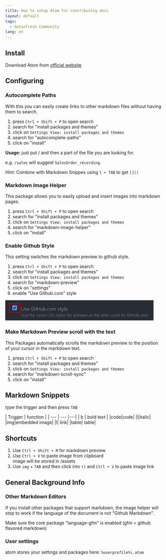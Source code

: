 ```yaml
---
title: How to setup Atom for contributing docs
layout: default
tags:
  - metasfresh Community
lang: en
---
```

## Install

Download Atom from [official website](http://atom.io)

## Configuring

### Autocomplete Paths
With this you can easily create links to other markdown files without having them to search.

1. press `Ctrl + Shift + P` to open search
1. search for "install packages and themes"
1. click on `Settings View: install packages and themes`
1. search for "autocomplete-paths"
1. click on "install"

**Usage:** just put / and then a part of the file you are looking for.

e.g. `/sales` will suggest `SalesOrder_recording`.

*Hint:* Combine with Markdown Snippes using `l + TAB` to get `[]()`

### Markdown Image Helper

This package allows you to easily upload and insert images into markdown pages.

1. press `Ctrl + Shift + P` to open search
1. search for "install packages and themes"
1. click on `Settings View: install packages and themes`
1. search for "markdown-image-helper"
1. click on "install"

### Enable Github Style

This setting switches the markdown preview to github style.

1. press `Ctrl + Shift + P` to open search
1. search for "install packages and themes"
1. click on `Settings View: install packages and themes`
1. search for "markdown-preview"
1. click on "settings"
1. enable "Use Github.com" style

 ![](assets/how_to_setup_atom_for_contributing_docs-6110c.png)

### Make Markdown Preview scroll with the text

This Packages automatically scrolls the markdown preview to the position of your cursor in the markdown text.

1. press `Ctrl + Shift + P` to open search
1. search for "install packages and themes"
1. click on `Settings View: install packages and themes`
1. search for "markdown-scroll-sync"
1. click on "install"

## Markdown Snippets

type the trigger and then press `TAB`

| Trigger     | function    |
| --- | --- |---|
| b       | bold text       |
|code|code|
|i|italic|
|img|embedded image|
|l|	link|
|table|	table|

## Shortcuts

1. Use `Ctrl + Shift + M` for markdown preview
1. Use `Ctrl + V` to paste image from clipboard
<br> image will be stored in /assets
1. Use `img` + `TAB` and then click into `()` and  `Ctrl + V` to paste image link

## General Background Info

### Other Markdown Editors

If you install other packages that support markdown, the image helper will stop to work if the language of the document is not "Github Markdown".

Make sure the core package "language-gfm" is enabled (gfm = github flavored markdown)

### User settings

atom stores your settings and packages here: `%userprofile%\.atom`
